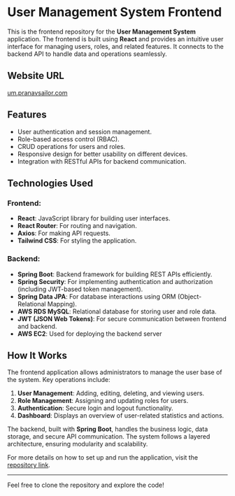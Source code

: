 # User Management System Frontend

This is the frontend repository for the **User Management System** application. The frontend is built using **React** and provides an intuitive user interface for managing users, roles, and related features. It connects to the backend API to handle data and operations seamlessly.

## Website URL

[um.pranavsailor.com](http://um.pranavsailor.com)


## Features

- User authentication and session management.
- Role-based access control (RBAC).
- CRUD operations for users and roles.
- Responsive design for better usability on different devices.
- Integration with RESTful APIs for backend communication.

## Technologies Used

### Frontend:
- **React**: JavaScript library for building user interfaces.
- **React Router**: For routing and navigation.
- **Axios**: For making API requests.
- **Tailwind CSS**: For styling the application.

### Backend:
- **Spring Boot**: Backend framework for building REST APIs efficiently.
- **Spring Security**: For implementing authentication and authorization (including JWT-based token management).
- **Spring Data JPA**: For database interactions using ORM (Object-Relational Mapping).
- **AWS RDS MySQL**: Relational database for storing user and role data.
- **JWT (JSON Web Tokens)**: For secure communication between frontend and backend.
-  **AWS EC2**: Used for deploying the backend server

## How It Works

The frontend application allows administrators to manage the user base of the system. Key operations include:

1. **User Management**: Adding, editing, deleting, and viewing users.
2. **Role Management**: Assigning and updating roles for users.
3. **Authentication**: Secure login and logout functionality.
4. **Dashboard**: Displays an overview of user-related statistics and actions.

The backend, built with **Spring Boot**, handles the business logic, data storage, and secure API communication. The system follows a layered architecture, ensuring modularity and scalability. 

For more details on how to set up and run the application, visit the [repository link](https://github.com/pete98/user-management-system-frontend.git).

---

Feel free to clone the repository and explore the code!

